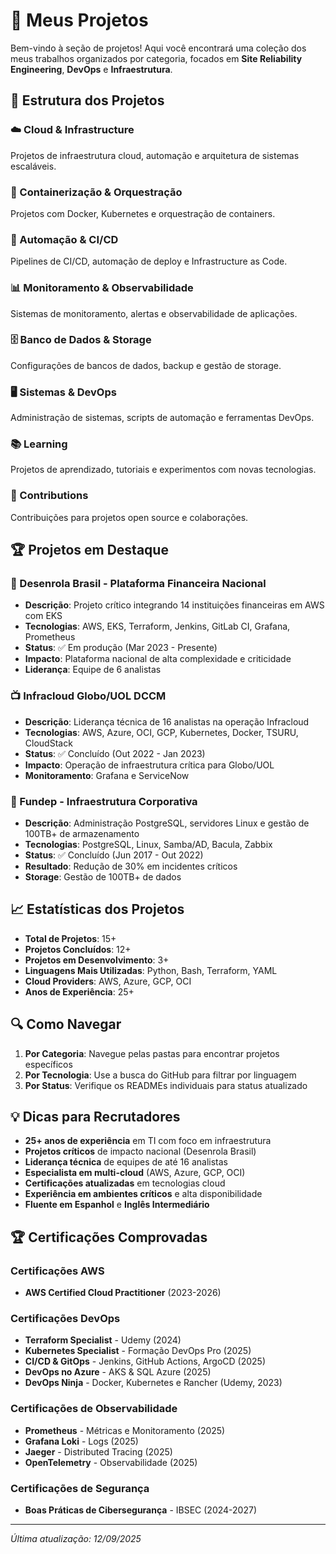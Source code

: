 # 🚀 Meus Projetos

Bem-vindo à seção de projetos! Aqui você encontrará uma coleção dos meus trabalhos organizados por categoria, focados em **Site Reliability Engineering**, **DevOps** e **Infraestrutura**.

## 📁 Estrutura dos Projetos

### ☁️ Cloud & Infrastructure
Projetos de infraestrutura cloud, automação e arquitetura de sistemas escaláveis.

### 🐳 Containerização & Orquestração
Projetos com Docker, Kubernetes e orquestração de containers.

### 🔧 Automação & CI/CD
Pipelines de CI/CD, automação de deploy e Infrastructure as Code.

### 📊 Monitoramento & Observabilidade
Sistemas de monitoramento, alertas e observabilidade de aplicações.

### 🗄️ Banco de Dados & Storage
Configurações de bancos de dados, backup e gestão de storage.

### 🖥️ Sistemas & DevOps
Administração de sistemas, scripts de automação e ferramentas DevOps.

### 📚 Learning
Projetos de aprendizado, tutoriais e experimentos com novas tecnologias.

### 🤝 Contributions
Contribuições para projetos open source e colaborações.

## 🏆 Projetos em Destaque

### 🏦 Desenrola Brasil - Plataforma Financeira Nacional
- **Descrição**: Projeto crítico integrando 14 instituições financeiras em AWS com EKS
- **Tecnologias**: AWS, EKS, Terraform, Jenkins, GitLab CI, Grafana, Prometheus
- **Status**: ✅ Em produção (Mar 2023 - Presente)
- **Impacto**: Plataforma nacional de alta complexidade e criticidade
- **Liderança**: Equipe de 6 analistas

### 📺 Infracloud Globo/UOL DCCM
- **Descrição**: Liderança técnica de 16 analistas na operação Infracloud
- **Tecnologias**: AWS, Azure, OCI, GCP, Kubernetes, Docker, TSURU, CloudStack
- **Status**: ✅ Concluído (Out 2022 - Jan 2023)
- **Impacto**: Operação de infraestrutura crítica para Globo/UOL
- **Monitoramento**: Grafana e ServiceNow

### 🏢 Fundep - Infraestrutura Corporativa
- **Descrição**: Administração PostgreSQL, servidores Linux e gestão de 100TB+ de armazenamento
- **Tecnologias**: PostgreSQL, Linux, Samba/AD, Bacula, Zabbix
- **Status**: ✅ Concluído (Jun 2017 - Out 2022)
- **Resultado**: Redução de 30% em incidentes críticos
- **Storage**: Gestão de 100TB+ de dados

## 📈 Estatísticas dos Projetos

- **Total de Projetos**: 15+
- **Projetos Concluídos**: 12+
- **Projetos em Desenvolvimento**: 3+
- **Linguagens Mais Utilizadas**: Python, Bash, Terraform, YAML
- **Cloud Providers**: AWS, Azure, GCP, OCI
- **Anos de Experiência**: 25+

## 🔍 Como Navegar

1. **Por Categoria**: Navegue pelas pastas para encontrar projetos específicos
2. **Por Tecnologia**: Use a busca do GitHub para filtrar por linguagem
3. **Por Status**: Verifique os READMEs individuais para status atualizado

## 💡 Dicas para Recrutadores

- **25+ anos de experiência** em TI com foco em infraestrutura
- **Projetos críticos** de impacto nacional (Desenrola Brasil)
- **Liderança técnica** de equipes de até 16 analistas
- **Especialista em multi-cloud** (AWS, Azure, GCP, OCI)
- **Certificações atualizadas** em tecnologias cloud
- **Experiência em ambientes críticos** e alta disponibilidade
- **Fluente em Espanhol** e **Inglês Intermediário**

## 🏆 Certificações Comprovadas

### Certificações AWS
- **AWS Certified Cloud Practitioner** (2023-2026)

### Certificações DevOps
- **Terraform Specialist** - Udemy (2024)
- **Kubernetes Specialist** - Formação DevOps Pro (2025)
- **CI/CD & GitOps** - Jenkins, GitHub Actions, ArgoCD (2025)
- **DevOps no Azure** - AKS & SQL Azure (2025)
- **DevOps Ninja** - Docker, Kubernetes e Rancher (Udemy, 2023)

### Certificações de Observabilidade
- **Prometheus** - Métricas e Monitoramento (2025)
- **Grafana Loki** - Logs (2025)
- **Jaeger** - Distributed Tracing (2025)
- **OpenTelemetry** - Observabilidade (2025)

### Certificações de Segurança
- **Boas Práticas de Cibersegurança** - IBSEC (2024-2027)

---

*Última atualização: 12/09/2025*
